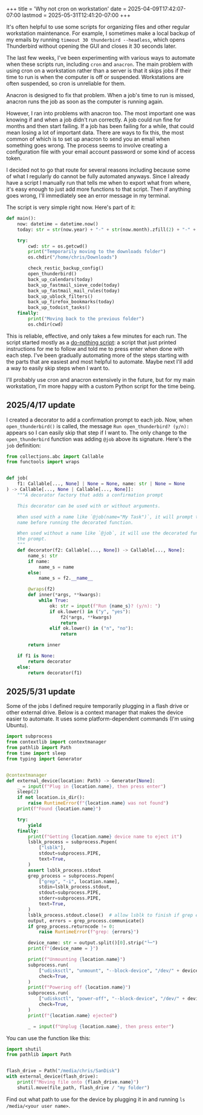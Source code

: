 +++
title = 'Why not cron on workstation'
date = 2025-04-09T17:42:07-07:00
lastmod = 2025-05-31T12:41:20-07:00
+++

It's often helpful to use some scripts for organizing files and other regular workstation maintenance. For example, I sometimes make a local backup of my emails by running `timeout 30 thunderbird --headless`, which opens Thunderbird without opening the GUI and closes it 30 seconds later.

The last few weeks, I've been experimenting with various ways to automate when these scripts run, including `cron` and `anacron`. The main problem with using cron on a workstation rather than a server is that it skips jobs if their time to run is when the computer is off or suspended. Workstations are often suspended, so cron is unreliable for them.

Anacron is designed to fix that problem. When a job's time to run is missed, anacron runs the job as soon as the computer is running again.

However, I ran into problems with anacron too. The most important one was knowing if and when a job didn't run correctly. A job could run fine for months and then start failing. If a job has been failing for a while, that could mean losing a lot of important data. There are ways to fix this, the most common of which is to set up anacron to send you an email when something goes wrong. The process seems to involve creating a configuration file with your email account password or some kind of access token.

I decided not to go that route for several reasons including because some of what I regularly do cannot be fully automated anyways. Since I already have a script I manually run that tells me when to export what from where, it's easy enough to just add more functions to that script. Then if anything goes wrong, I'll immediately see an error message in my terminal.

The script is very simple right now. Here's part of it:

```python
def main():
    now: datetime = datetime.now()
    today: str = str(now.year) + "-" + str(now.month).zfill(2) + "-" + str(now.day).zfill(2)

    try:
        cwd: str = os.getcwd()
        print("Temporarily moving to the downloads folder")
        os.chdir("/home/chris/Downloads")

        check_restic_backup_config()
        open_thunderbird()
        back_up_calendars(today)
        back_up_fastmail_sieve_code(today)
        back_up_fastmail_mail_rules(today)
        back_up_ublock_filters()
        back_up_firefox_bookmarks(today)
        back_up_todoist_tasks()
    finally:
        print("Moving back to the previous folder")
        os.chdir(cwd)
```

This is reliable, effective, and only takes a few minutes for each run. The script started mostly as a [do-nothing script](https://news.ycombinator.com/item?id=42976698): a script that just printed instructions for me to follow and told me to press enter when done with each step. I've been gradually automating more of the steps starting with the parts that are easiest and most helpful to automate. Maybe next I'll add a way to easily skip steps when I want to.

I'll probably use cron and anacron extensively in the future, but for my main workstation, I'm more happy with a custom Python script for the time being.

## 2025/4/17 update

I created a decorator to add a confirmation prompt to each job. Now, when `open_thunderbird()` is called, the message `Run open_thunderbird? (y/n): ` appears so I can easily skip that step if I want to. The only change to the `open_thunderbird` function was adding `@job` above its signature. Here's the `job` definition:

```py
from collections.abc import Callable
from functools import wraps


def job(
    f1: Callable[..., None] | None = None, name: str | None = None
) -> Callable[..., None | Callable[..., None]]:
    """A decorator factory that adds a confirmation prompt

    This decorator can be used with or without arguments.

    When used with a name like `@job(name="My Task")`, it will prompt the user with that
    name before running the decorated function.

    When used without a name like `@job`, it will use the decorated function's name in
    the prompt.
    """
    def decorator(f2: Callable[..., None]) -> Callable[..., None]:
        name_s: str
        if name:
            name_s = name
        else:
            name_s = f2.__name__

        @wraps(f2)
        def inner(*args, **kwargs):
            while True:
                ok: str = input(f"Run {name_s}? (y/n): ")
                if ok.lower() in ("y", "yes"):
                    f2(*args, **kwargs)
                    return
                elif ok.lower() in ("n", "no"):
                    return

        return inner

    if f1 is None:
        return decorator
    else:
        return decorator(f1)
```

## 2025/5/31 update

Some of the jobs I defined require temporarily plugging in a flash drive or other external drive. Below is a context manager that makes the device easier to automate. It uses some platform-dependent commands (I'm using Ubuntu).

```py
import subprocess
from contextlib import contextmanager
from pathlib import Path
from time import sleep
from typing import Generator


@contextmanager
def external_device(location: Path) -> Generator[None]:
    _ = input(f"Plug in {location.name}, then press enter")
    sleep(2)
    if not location.is_dir():
        raise RuntimeError(f"{location.name} was not found")
    print(f"Found {location.name}")

    try:
        yield
    finally:
        print(f"Getting {location.name} device name to eject it")
        lsblk_process = subprocess.Popen(
            ["lsblk"],
            stdout=subprocess.PIPE,
            text=True,
        )
        assert lsblk_process.stdout
        grep_process = subprocess.Popen(
            ["grep", "-i", location.name],
            stdin=lsblk_process.stdout,
            stdout=subprocess.PIPE,
            stderr=subprocess.PIPE,
            text=True,
        )
        lsblk_process.stdout.close()  # allow lsblk to finish if grep exits early
        output, errors = grep_process.communicate()
        if grep_process.returncode != 0:
            raise RuntimeError(f"grep: {errors}")

        device_name: str = output.split()[0].strip("└─")
        print(f"{device_name = }")

        print(f"Unmounting {location.name}")
        subprocess.run(
            ["udisksctl", "unmount", "--block-device", "/dev/" + device_name],
            check=True,
        )
        print(f"Powering off {location.name}")
        subprocess.run(
            ["udisksctl", "power-off", "--block-device", "/dev/" + device_name.rstrip("0123456789")],
            check=True,
        )
        print(f"{location.name} ejected")

        _ = input(f"Unplug {location.name}, then press enter")

```

You can use the function like this:

```py
import shutil
from pathlib import Path


flash_drive = Path("/media/chris/SanDisk")
with external_device(flash_drive):
    print(f"Moving file onto {flash_drive.name}")
    shutil.move(file_path, flash_drive / "my folder")
```

Find out what path to use for the device by plugging it in and running `ls /media/<your user name>`.

